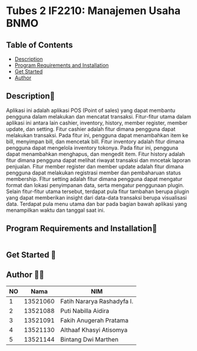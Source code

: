 # Tubes 2 IF2210: Manajemen Usaha BNMO

## Table of Contents

- [Description](#description)
- [Program Requirements and Installation](#program-requirements-and-installation)
- [Get Started](#get-started-)
- [Author](#author-)

## Description🚀
Aplikasi ini adalah aplikasi POS (Point of sales) yang dapat membantu pengguna dalam melakukan dan mencatat transaksi. Fitur-fitur utama dalam aplikasi ini antara lain cashier, inventory, history, member register, member update, dan setting. Fitur cashier adalah fitur dimana pengguna dapat melakukan transaksi. Pada fitur ini, pengguna dapat menambahkan item ke bill, menyimpan bill, dan mencetak bill. Fitur inventory adalah fitur dimana pengguna dapat mengelola inventory tokonya. Pada fitur ini, pengguna dapat menambahkan menghapus, dan mengedit item. Fitur history adalah fitur dimana pengguna dapat melihat riwayat transaksi dan mncetak laporan penjualan. Fitur member register dan member update adalah fitur dimana pengguna dapat melakukan registrasi member dan pembaharuan status membership. FItur setting adalah fitur dimana pengguna dapat mengatur format dan lokasi  penyimpanan data, serta mengatur penggunaan plugin.
Selain fitur-fitur utama tersebut, terdapat pula fitur tambahan berupa plugin yang dapat memberikan insight dari data-data transaksi berupa visualisasi data. Terdapat pula menu utama dan bar pada bagian bawah aplikasi yang menampilkan waktu dan tanggal saat ini. 

## Program Requirements and Installation🔧

```markdown

```

## Get Started 🏁

## Author 🧑‍💻
| NO | Nama | NIM|
|---|---|---|
| 1 |13521060 | Fatih Nararya Rashadyfa I. |
|2 | 13521088 | Puti Nabilla Aidira|
|3| 13521091 | Fakih Anugerah Pratama|
|4| 13521130 | Althaaf Khasyi Atisomya|
|5|13521144 | Bintang Dwi Marthen|
